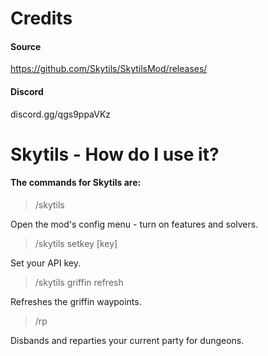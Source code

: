 # Credits
#### Source
https://github.com/Skytils/SkytilsMod/releases/
#### Discord
discord.gg/qgs9ppaVKz

# Skytils - How do I use it?

#### The commands for Skytils are:
> /skytils

Open the mod's config menu - turn on features and solvers.
> /skytils setkey [key]

Set your API key.
> /skytils griffin refresh

Refreshes the griffin waypoints.
> /rp

Disbands and reparties your current party for dungeons.
